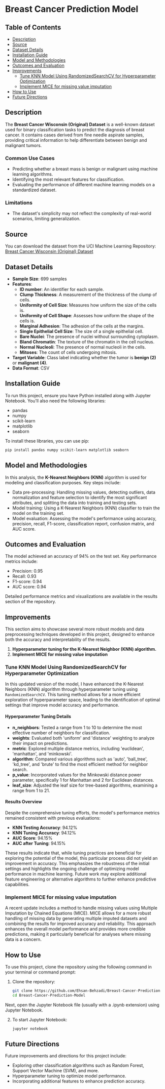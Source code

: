 # Breast Cancer Prediction Model  

## Table of Contents  
- [Description](#description) 
- [Source](#source) 
- [Dataset Details](#dataset-details)
- [Installation Guide](#installation-guide)  
- [Model and Methodologies](#model-and-methodologies)  
- [Outcomes and Evaluation](#outcomes-and-evaluation)
- [Improvements](#improvements)
    - [Tune KNN Model Using RandomizedSearchCV for Hyperparameter Optimization](#tune-knn-model-using-randomizedsearchcv-for-hyperparameter-optimization)
    - [Implement MICE for missing value imputation](#implement-mice-for-missing-value-imputation)
- [How to Use](#how-to-use)  
- [Future Directions](#future-directions)

## Description  
The **Breast Cancer Wisconsin (Original) Dataset** is a well-known dataset used for binary classification tasks to predict the diagnosis of breast cancer. It contains cases derived from fine needle aspirate samples, providing critical information to help differentiate between benign and malignant tumors.  

### Common Use Cases  
- Predicting whether a breast mass is benign or malignant using machine learning algorithms.  
- Identifying the most relevant features for classification.  
- Evaluating the performance of different machine learning models on a standardized dataset.

### Limitations  
- The dataset's simplicity may not reflect the complexity of real-world scenarios, limiting generalization.

## Source  
You can download the dataset from the UCI Machine Learning Repository: [Breast Cancer Wisconsin (Original) Dataset](https://archive.ics.uci.edu/ml/datasets/Breast+Cancer+Wisconsin+(Original))  
  

## Dataset Details  
- **Sample Size**: 699 samples  
- **Features**:  
  - **ID number**: An identifier for each sample.  
  - **Clump Thickness**: A measurement of the thickness of the clump of cells.  
  - **Uniformity of Cell Size**: Measures how uniform the size of the cells is.  
  - **Uniformity of Cell Shape**: Assesses how uniform the shape of the cells is.  
  - **Marginal Adhesion**: The adhesion of the cells at the margins.  
  - **Single Epithelial Cell Size**: The size of a single epithelial cell.  
  - **Bare Nuclei**: The presence of nuclei without surrounding cytoplasm.  
  - **Bland Chromatin**: The texture of the chromatin in the cell nucleus.  
  - **Normal Nucleoli**: The presence of normal nucleoli in the cells.  
  - **Mitoses**: The count of cells undergoing mitosis.  
- **Target Variable**: Class label indicating whether the tumor is **benign (2)** or **malignant (4)**.  
- **Data Format**: CSV  

## Installation Guide  
To run this project, ensure you have Python installed along with Jupyter Notebook. You'll also need the following libraries:  
- pandas  
- numpy  
- scikit-learn  
- matplotlib  
- seaborn

To install these libraries, you can use pip:  
```bash  
pip install pandas numpy scikit-learn matplotlib seaborn 
```

## Model and Methodologies 
In this analysis, the **K-Nearest Neighbors (KNN)** algorithm is used for modeling and classification purposes. Key steps include: 
- Data pre-processing: Handling missing values, detecting outliers, data normalization and feature selection to identify the most significant attributes, and splitting the data into training and testing sets.  
- Model training: Using a K-Nearest Neighbors (KNN) classifier to train the model on the training set.  
- Model evaluation: Assessing the model's performance using accuracy, precision, recall, F1-score, classification report, confusion matrix, and AUC score.  

## Outcomes and Evaluation

The model achieved an accuracy of 94% on the test set. Key performance metrics include:
- Precision: 0.95
- Recall: 0.93
- F1-score: 0.94
- AUC score: 0.94

Detailed performance metrics and visualizations are available in the results section of the repository.

## Improvements

This section aims to showcase several more robust models and data preprocessing techniques developed in this project, designed to enhance both the accuracy and interpretability of the results.

1. **Hyperparameter tuning for the K-Nearest Neighbor (KNN) algorithm.**
2. **Implement MICE for missing value imputation**

### Tune KNN Model Using RandomizedSearchCV for Hyperparameter Optimization

In this updated version of the model, I have enhanced the K-Nearest Neighbors (KNN) algorithm through hyperparameter tuning using `RandomizedSearchCV`. This tuning method allows for a more efficient exploration of hyperparameter space, leading to the identification of optimal settings that improve model accuracy and performance.

#### Hyperparameter Tuning Details

- **n_neighbors**: Tested a range from 1 to 10 to determine the most effective number of neighbors for classification.
- **weights**: Evaluated both 'uniform' and 'distance' weighting to analyze their impact on predictions.
- **metric**: Explored multiple distance metrics, including 'euclidean', 'manhattan', and 'minkowski'.
- **algorithm**: Compared various algorithms such as 'auto', 'ball_tree', 'kd_tree', and 'brute' to find the most efficient method for neighbor search.
- **p_value**: Incorporated values for the Minkowski distance power parameter, specifically 1 for Manhattan and 2 for Euclidean distances.
- **leaf_size**: Adjusted the leaf size for tree-based algorithms, examining a range from 1 to 21.

#### Results Overview

Despite the comprehensive tuning efforts, the model's performance metrics remained consistent with previous evaluations:  
- **KNN Testing Accuracy**: 94.12%  
- **KNN Tuning Accuracy**: 94.12%  
- **AUC Score**: 94.15%  
- **AUC after Tuning**: 94.15%  

These results indicate that, while tuning practices are beneficial for exploring the potential of the model, this particular process did not yield an improvement in accuracy. This emphasizes the robustness of the initial settings and highlights the ongoing challenge of optimizing model performance in machine learning. Future work may explore additional feature engineering or alternative algorithms to further enhance predictive capabilities.

### Implement MICE for missing value imputation

A recent update includes a method to handle missing values using Multiple Imputation by Chained Equations (MICE). MICE allows for a more robust handling of missing data by generating multiple imputed datasets and combining the results for improved accuracy and reliability. This approach enhances the overall model performance and provides more credible predictions, making it particularly beneficial for analyses where missing data is a concern.

## How to Use

To use this project, clone the repository using the following command in your terminal or command prompt:

1. Clone the repository:
   ```bash
   git clone https://github.com/Ehsan-Behzadi/Breast-Cancer-Prediction-Model.git  
   cd Breast-Cancer-Prediction-Model
   ```
Next, open the Jupyter Notebook file (usually with a .ipynb extension) using Jupyter Notebook.   

2. To start Jupyter Notebook:
   ```bash
   jupyter notebook
   ```

## Future Directions

Future improvements and directions for this project include:
- Exploring other classification algorithms such as Random Forest, Support Vector Machine (SVM), and more.
- Hyperparameter tuning to optimize model performance.
- Incorporating additional features to enhance prediction accuracy. 